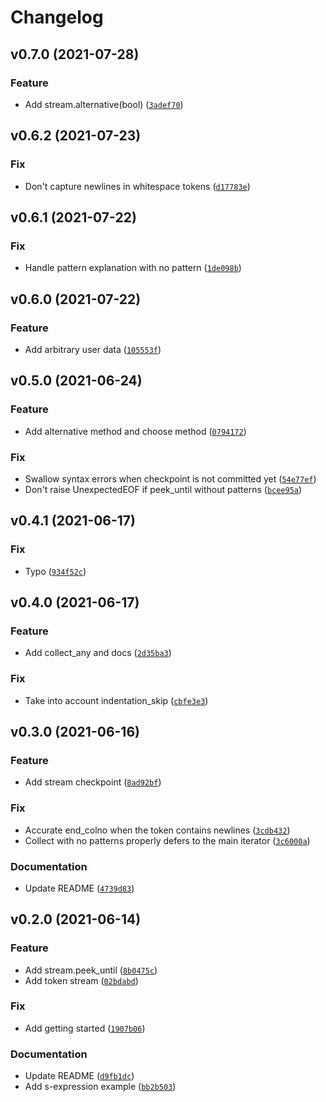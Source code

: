 # Changelog

<!--next-version-placeholder-->

## v0.7.0 (2021-07-28)
### Feature
* Add stream.alternative(bool) ([`3adef70`](https://github.com/vberlier/tokenstream/commit/3adef707670c8a1cb00cca3c3d5174c1db4f0d0b))

## v0.6.2 (2021-07-23)
### Fix
* Don't capture newlines in whitespace tokens ([`d17783e`](https://github.com/vberlier/tokenstream/commit/d17783eb3f13ce4eb5c18ee36eb3bc92434f10a9))

## v0.6.1 (2021-07-22)
### Fix
* Handle pattern explanation with no pattern ([`1de098b`](https://github.com/vberlier/tokenstream/commit/1de098b069315cb56670739238f133020fd5fd3c))

## v0.6.0 (2021-07-22)
### Feature
* Add arbitrary user data ([`105553f`](https://github.com/vberlier/tokenstream/commit/105553f073a03ccee25eb2330f6d69459279802b))

## v0.5.0 (2021-06-24)
### Feature
* Add alternative method and choose method ([`0794172`](https://github.com/vberlier/tokenstream/commit/0794172e558722bceb3353af609562520185967c))

### Fix
* Swallow syntax errors when checkpoint is not committed yet ([`54e77ef`](https://github.com/vberlier/tokenstream/commit/54e77ef25033cd0a19ec7d716deb855ac389d0d7))
* Don't raise UnexpectedEOF if peek_until without patterns ([`bcee95a`](https://github.com/vberlier/tokenstream/commit/bcee95af5d25344f29f9de43c3b6ed2c7d1e2c27))

## v0.4.1 (2021-06-17)
### Fix
* Typo ([`934f52c`](https://github.com/vberlier/tokenstream/commit/934f52c1d5c513b208ac669249f2a454ab8cd68e))

## v0.4.0 (2021-06-17)
### Feature
* Add collect_any and docs ([`2d35ba3`](https://github.com/vberlier/tokenstream/commit/2d35ba35ce889002d3d8f205e9a9dd1ae7b78618))

### Fix
* Take into account indentation_skip ([`cbfe3e3`](https://github.com/vberlier/tokenstream/commit/cbfe3e3c5f98b91346544cfe9af0e9dcff595343))

## v0.3.0 (2021-06-16)
### Feature
* Add stream checkpoint ([`8ad92bf`](https://github.com/vberlier/tokenstream/commit/8ad92bfeea17fb5b5d6abbb518df6f43c5209b61))

### Fix
* Accurate end_colno when the token contains newlines ([`3cdb432`](https://github.com/vberlier/tokenstream/commit/3cdb432999cf6e1fe3224e1507c9d61ca73ce6c7))
* Collect with no patterns properly defers to the main iterator ([`3c6000a`](https://github.com/vberlier/tokenstream/commit/3c6000a3f326fa555b05842adb8752ea4acc3144))

### Documentation
* Update README ([`4739d83`](https://github.com/vberlier/tokenstream/commit/4739d8389b25752eba91ef39761e52a93a96c455))

## v0.2.0 (2021-06-14)
### Feature
* Add stream.peek_until ([`8b0475c`](https://github.com/vberlier/tokenstream/commit/8b0475c3a4670d63202eb144e0b2b86c1b187bac))
* Add token stream ([`02bdabd`](https://github.com/vberlier/tokenstream/commit/02bdabdc942a0a85db1d38f0c94fcbd4cf441745))

### Fix
* Add getting started ([`1907b06`](https://github.com/vberlier/tokenstream/commit/1907b0640405d56f67377602b5d834ada3af8c28))

### Documentation
* Update README ([`d9fb1dc`](https://github.com/vberlier/tokenstream/commit/d9fb1dc85eee48755ee7448a9c1051daedad256d))
* Add s-expression example ([`bb2b503`](https://github.com/vberlier/tokenstream/commit/bb2b50367f5d55b5092f3dd869e9d417661e1ea0))
